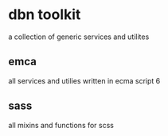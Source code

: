 # dbn toolkit
a collection of generic services and utilites

## emca
all services and utilies written in ecma script 6

## sass
all mixins and functions for scss